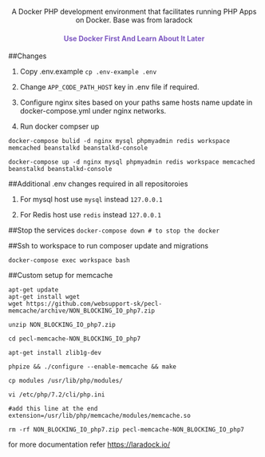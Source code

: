 <p align="center">A Docker PHP development environment that facilitates running PHP Apps on Docker. Base was from laradock</p>


<h4 align="center" style="color:#7d58c2">Use Docker First And Learn About It Later</h4>

##Changes

1. Copy .env.example 
```cp .env-example .env```

2. Change `APP_CODE_PATH_HOST` key in .env file if required.

3. Configure nginx sites based on your paths same hosts name update in docker-compose.yml under nginx networks. 

4. Run docker compser up

```
docker-compose bulid -d nginx mysql phpmyadmin redis workspace memcached beanstalkd beanstalkd-console

docker-compose up -d nginx mysql phpmyadmin redis workspace memcached beanstalkd beanstalkd-console

```

##Additional .env changes required in all repositoroies

1. For mysql host use `mysql` instead `127.0.0.1`

2. For Redis host use `redis` instead `127.0.0.1`


##Stop the services
```docker-compose down # to stop the docker```

##Ssh to workspace to run composer update and migrations

```docker-compose exec workspace bash```


##Custom setup for memcache
```code
apt-get update 
apt-get install wget
wget https://github.com/websupport-sk/pecl-memcache/archive/NON_BLOCKING_IO_php7.zip

unzip NON_BLOCKING_IO_php7.zip

cd pecl-memcache-NON_BLOCKING_IO_php7

apt-get install zlib1g-dev

phpize && ./configure --enable-memcache && make

cp modules /usr/lib/php/modules/

vi /etc/php/7.2/cli/php.ini

#add this line at the end
extension=/usr/lib/php/memcache/modules/memcache.so

rm -rf NON_BLOCKING_IO_php7.zip pecl-memcache-NON_BLOCKING_IO_php7
```

for more documentation refer https://laradock.io/
